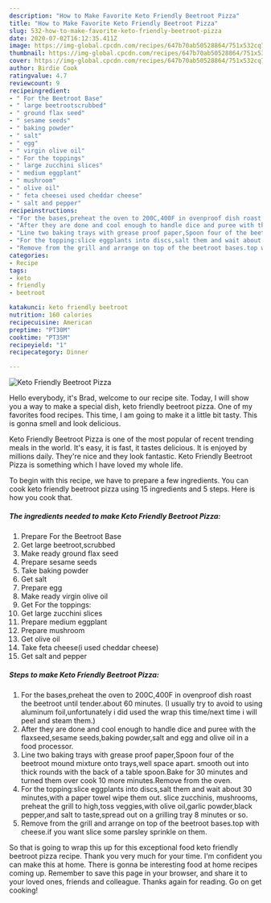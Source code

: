```yaml
---
description: "How to Make Favorite Keto Friendly Beetroot Pizza"
title: "How to Make Favorite Keto Friendly Beetroot Pizza"
slug: 532-how-to-make-favorite-keto-friendly-beetroot-pizza
date: 2020-07-02T16:12:35.411Z
image: https://img-global.cpcdn.com/recipes/647b70ab50528864/751x532cq70/keto-friendly-beetroot-pizza-recipe-main-photo.jpg
thumbnail: https://img-global.cpcdn.com/recipes/647b70ab50528864/751x532cq70/keto-friendly-beetroot-pizza-recipe-main-photo.jpg
cover: https://img-global.cpcdn.com/recipes/647b70ab50528864/751x532cq70/keto-friendly-beetroot-pizza-recipe-main-photo.jpg
author: Birdie Cook
ratingvalue: 4.7
reviewcount: 9
recipeingredient:
- " For the Beetroot Base"
- " large beetrootscrubbed"
- " ground flax seed"
- " sesame seeds"
- " baking powder"
- " salt"
- " egg"
- " virgin olive oil"
- " For the toppings"
- " large zucchini slices"
- " medium eggplant"
- " mushroom"
- " olive oil"
- " feta cheesei used cheddar cheese"
- " salt and pepper"
recipeinstructions:
- "For the bases,preheat the oven to 200C,400F in ovenproof dish roast the beetroot until tender.about 60 minutes. (I usually try to avoid to using aluminum foil,unfortunately i did used the wrap this time/next time i will peel and steam them.)"
- "After they are done and cool enough to handle dice and puree with the flaxseed,sesame seeds,baking powder,salt and egg and olive oil in a food processor."
- "Line two baking trays with grease proof paper,Spoon four of the beetroot mound mixture onto trays,well space apart. smooth out into thick rounds with the back of a table spoon.Bake for 30 minutes and turned them over cook 10 more minutes.Remove from the oven."
- "For the topping:slice eggplants into discs,salt them and wait about 30 minutes,with a paper towel wipe them out. slice zucchinis, mushrooms, preheat the grill to high,toss veggies,with olive oil,garlic powder,black pepper,and salt to taste,spread out on a grilling tray 8 minutes or so."
- "Remove from the grill and arrange on top of the beetroot bases.top with cheese.if you want slice some parsley sprinkle on them."
categories:
- Recipe
tags:
- keto
- friendly
- beetroot

katakunci: keto friendly beetroot 
nutrition: 160 calories
recipecuisine: American
preptime: "PT30M"
cooktime: "PT35M"
recipeyield: "1"
recipecategory: Dinner

---
```



![Keto Friendly Beetroot Pizza](https://img-global.cpcdn.com/recipes/647b70ab50528864/751x532cq70/keto-friendly-beetroot-pizza-recipe-main-photo.jpg)

Hello everybody, it's Brad, welcome to our recipe site. Today, I will show you a way to make a special dish, keto friendly beetroot pizza. One of my favorites food recipes. This time, I am going to make it a little bit tasty. This is gonna smell and look delicious.



Keto Friendly Beetroot Pizza is one of the most popular of recent trending meals in the world. It's easy, it is fast, it tastes delicious. It is enjoyed by millions daily. They're nice and they look fantastic. Keto Friendly Beetroot Pizza is something which I have loved my whole life.


To begin with this recipe, we have to prepare a few ingredients. You can cook keto friendly beetroot pizza using 15 ingredients and 5 steps. Here is how you cook that.

<!--inarticleads1-->

##### The ingredients needed to make Keto Friendly Beetroot Pizza:

1. Prepare  For the Beetroot Base
1. Get  large beetroot,scrubbed
1. Make ready  ground flax seed
1. Prepare  sesame seeds
1. Take  baking powder
1. Get  salt
1. Prepare  egg
1. Make ready  virgin olive oil
1. Get  For the toppings:
1. Get  large zucchini slices
1. Prepare  medium eggplant
1. Prepare  mushroom
1. Get  olive oil
1. Take  feta cheese(i used cheddar cheese)
1. Get  salt and pepper




<!--inarticleads2-->

##### Steps to make Keto Friendly Beetroot Pizza:

1. For the bases,preheat the oven to 200C,400F in ovenproof dish roast the beetroot until tender.about 60 minutes. (I usually try to avoid to using aluminum foil,unfortunately i did used the wrap this time/next time i will peel and steam them.)
1. After they are done and cool enough to handle dice and puree with the flaxseed,sesame seeds,baking powder,salt and egg and olive oil in a food processor.
1. Line two baking trays with grease proof paper,Spoon four of the beetroot mound mixture onto trays,well space apart. smooth out into thick rounds with the back of a table spoon.Bake for 30 minutes and turned them over cook 10 more minutes.Remove from the oven.
1. For the topping:slice eggplants into discs,salt them and wait about 30 minutes,with a paper towel wipe them out. slice zucchinis, mushrooms, preheat the grill to high,toss veggies,with olive oil,garlic powder,black pepper,and salt to taste,spread out on a grilling tray 8 minutes or so.
1. Remove from the grill and arrange on top of the beetroot bases.top with cheese.if you want slice some parsley sprinkle on them.




So that is going to wrap this up for this exceptional food keto friendly beetroot pizza recipe. Thank you very much for your time. I'm confident you can make this at home. There is gonna be interesting food at home recipes coming up. Remember to save this page in your browser, and share it to your loved ones, friends and colleague. Thanks again for reading. Go on get cooking!
